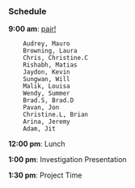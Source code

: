 ### Schedule

**9:00 am**: [pair!](pair.md)

		Audrey, Mauro
		Browning, Laura
		Chris, Christine.C
		Rishabh, Matias
		Jaydon, Kevin
		Sungwan, Will
		Malik, Louisa
		Wendy, Summer
		Brad.S, Brad.D
		Pavan, Jon
		Christine.L, Brian
		Arina, Jeremy
		Adam, Jit

**12:00 pm**: Lunch

**1:00 pm**: Investigation Presentation

**1:30 pm**: Project Time
